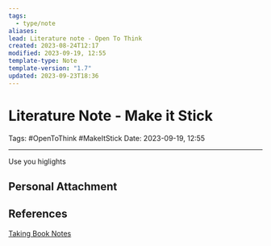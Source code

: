 ```yaml
---
tags:
  - type/note
aliases: 
lead: Literature note - Open To Think
created: 2023-08-24T12:17
modified: 2023-09-19, 12:55
template-type: Note
template-version: "1.7"
updated: 2023-09-23T18:36
---
```


# Literature Note - Make it Stick

Tags: #OpenToThink #MakeItStick
Date: 2023-09-19, 12:55

---

Use you higlights

## Personal Attachment


## References

[Taking Book Notes](../../SLIP-BOX/Taking%20Book%20Notes.md)